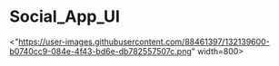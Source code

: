 # Social_App_UI
<"https://user-images.githubusercontent.com/88461397/132139600-b0740cc9-084e-4f43-bd6e-db782557507c.png" width=800>
